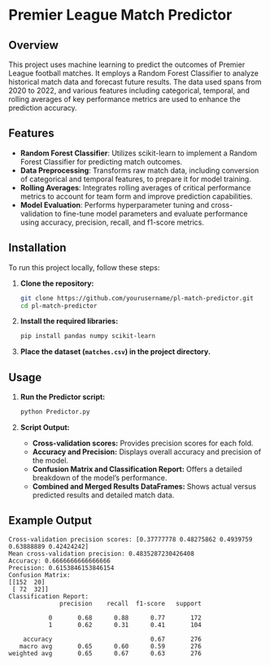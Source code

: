 # Premier League Match Predictor

## Overview

This project uses machine learning to predict the outcomes of Premier League football matches. It employs a Random Forest Classifier to analyze historical match data and forecast future results. The data used spans from 2020 to 2022, and various features including categorical, temporal, and rolling averages of key performance metrics are used to enhance the prediction accuracy.

## Features

- **Random Forest Classifier**: Utilizes scikit-learn to implement a Random Forest Classifier for predicting match outcomes.
- **Data Preprocessing**: Transforms raw match data, including conversion of categorical and temporal features, to prepare it for model training.
- **Rolling Averages**: Integrates rolling averages of critical performance metrics to account for team form and improve prediction capabilities.
- **Model Evaluation**: Performs hyperparameter tuning and cross-validation to fine-tune model parameters and evaluate performance using accuracy, precision, recall, and f1-score metrics.

## Installation

To run this project locally, follow these steps:

1. **Clone the repository:**
    ```bash
    git clone https://github.com/yourusername/pl-match-predictor.git
    cd pl-match-predictor
    ```

2. **Install the required libraries:**
    ```bash
    pip install pandas numpy scikit-learn
    ```

3. **Place the dataset (`matches.csv`) in the project directory.**

## Usage

1. **Run the Predictor script:**
    ```bash
    python Predictor.py
    ```

2. **Script Output:**
    - **Cross-validation scores:** Provides precision scores for each fold.
    - **Accuracy and Precision:** Displays overall accuracy and precision of the model.
    - **Confusion Matrix and Classification Report:** Offers a detailed breakdown of the model’s performance.
    - **Combined and Merged Results DataFrames:** Shows actual versus predicted results and detailed match data.

## Example Output

```text
Cross-validation precision scores: [0.37777778 0.48275862 0.4939759  0.63888889 0.42424242]
Mean cross-validation precision: 0.4835287230426408
Accuracy: 0.6666666666666666
Precision: 0.6153846153846154
Confusion Matrix:
[[152  20]
 [ 72  32]]
Classification Report:
              precision    recall  f1-score   support

           0       0.68      0.88      0.77       172
           1       0.62      0.31      0.41       104

    accuracy                           0.67       276
   macro avg       0.65      0.60      0.59       276
weighted avg       0.65      0.67      0.63       276
